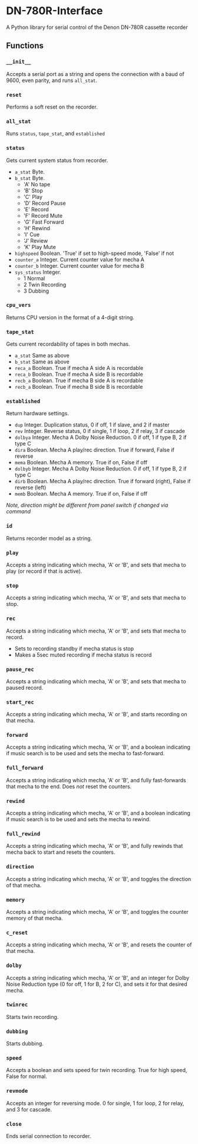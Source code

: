 # DN-780R-Interface
 A Python library for serial control of the Denon DN-780R cassette recorder


## Functions
### `__init__`
Accepts a serial port as a string and opens the connection with a baud of 9600, even parity, and runs `all_stat`.

### `reset`
Performs a soft reset on the recorder.

### `all_stat`
Runs `status`, `tape_stat`, and `established`

### `status`
Gets current system status from recorder.
* `a_stat` Byte.
* `b_stat` Byte.
  * 'A' No tape
  * 'B' Stop
  * 'C' Play
  * 'D' Record Pause
  * 'E' Record
  * 'F' Record Mute
  * 'G' Fast Forward
  * 'H' Rewind
  * 'I' Cue
  * 'J' Review
  * 'K' Play Mute
* `highspeed` Boolean. 'True' if set to high-speed mode, 'False' if not
* `counter_a` Integer. Current counter value for mecha A
* `counter_b` Integer. Current counter value for mecha B
* `sys_status` Integer.
  * 1 Normal
  * 2 Twin Recording
  * 3 Dubbing

### `cpu_vers`
Returns CPU version in the format of a 4-digit string.

### `tape_stat`
Gets current recordability of tapes in both mechas.
* `a_stat` Same as above
* `b_stat` Same as above
* `reca_a` Boolean. True if mecha A side A is recordable
* `reca_b` Boolean. True if mecha A side B is recordable
* `recb_a` Boolean. True if mecha B side A is recordable
* `recb_a` Boolean. True if mecha B side B is recordable

### `established`
Return hardware settings.
* `dup` Integer. Duplication status, 0 if off, 1 if slave, and 2 if master
* `rev` Integer. Reverse status, 0 if single, 1 if loop, 2 if relay, 3 if cascade
* `dolbya` Integer. Mecha A Dolby Noise Reduction. 0 if off, 1 if type B, 2 if type C
* `dira` Boolean. Mecha A play/rec direction. True if forward, False if reverse
* `mema` Boolean. Mecha A memory. True if on, False if off
* `dolbyb` Integer. Mecha A Dolby Noise Reduction. 0 if off, 1 if type B, 2 if type C
* `dirb` Boolean. Mecha A play/rec direction. True if forward (right), False if reverse (left)
* `memb` Boolean. Mecha A memory. True if on, False if off

*Note, direction might be different from panel switch if changed via command*

### `id`
Returns recorder model as a string.

### `play`
Accepts a string indicating which mecha, 'A' or 'B', and sets that mecha to play (or record if that is active).

### `stop`
Accepts a string indicating which mecha, 'A' or 'B', and sets that mecha to stop.

### `rec`
Accepts a string indicating which mecha, 'A' or 'B', and sets that mecha to record.
* Sets to recording standby if mecha status is stop
* Makes a 5sec muted recording if mecha status is record

### `pause_rec`
Accepts a string indicating which mecha, 'A' or 'B', and sets that mecha to paused record.

### `start_rec`
Accepts a string indicating which mecha, 'A' or 'B', and starts recording on that mecha.

### `forward`
Accepts a string indicating which mecha, 'A' or 'B', and a boolean indicating if music search is to be used and sets the mecha to fast-forward.

### `full_forward`
Accepts a string indicating which mecha, 'A' or 'B', and fully fast-forwards that mecha to the end.  Does *not* reset the counters.

### `rewind`
Accepts a string indicating which mecha, 'A' or 'B', and a boolean indicating if music search is to be used and sets the mecha to rewind.

### `full_rewind`
Accepts a string indicating which mecha, 'A' or 'B', and fully rewinds that mecha back to start and resets the counters.

### `direction`
Accepts a string indicating which mecha, 'A' or 'B', and toggles the direction of that mecha.

### `memory`
Accepts a string indicating which mecha, 'A' or 'B', and toggles the counter memory of that mecha.

### `c_reset`
Accepts a string indicating which mecha, 'A' or 'B', and resets the counter of that mecha.

### `dolby`
Accepts a string indicating which mecha, 'A' or 'B', and an integer for Dolby Noise Reduction type (0 for off, 1 for B, 2 for C), and sets it for that desired mecha.

### `twinrec`
Starts twin recording.

### `dubbing`
Starts dubbing.

### `speed`
Accepts a boolean and sets speed for twin recording.  True for high speed, False for normal.

### `revmode`
Accepts an integer for reversing mode.  0 for single, 1 for loop, 2 for relay, and 3 for cascade.

### `close`
Ends serial connection to recorder.
